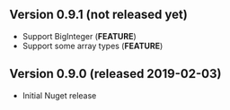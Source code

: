 ## Version 0.9.1 (not released yet)
- Support BigInteger (**FEATURE**)
- Support some array types (**FEATURE**)

## Version 0.9.0 (released 2019-02-03)
- Initial Nuget release